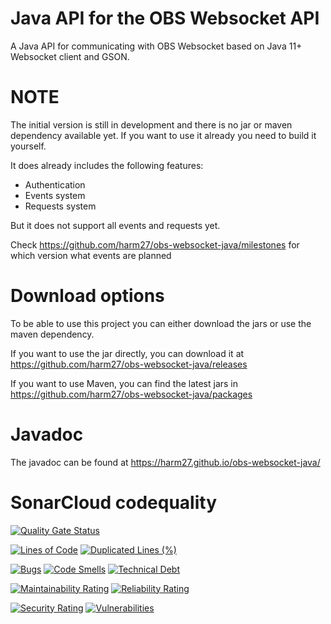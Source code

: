 # Java API for the OBS Websocket API
A Java API for communicating with OBS Websocket based on Java 11+ Websocket client and GSON.

# NOTE
The initial version is still in development and there is no jar or maven dependency available yet. 
If you want to use it already you need to build it yourself. 

It does already includes the following features:
* Authentication
* Events system
* Requests system

But it does not support all events and requests yet. 

Check https://github.com/harm27/obs-websocket-java/milestones for which version what events are planned

# Download options
To be able to use this project you can either download the jars or use the maven dependency. 

If you want to use the jar directly, you can download it at https://github.com/harm27/obs-websocket-java/releases

If you want to use Maven, you can find the latest jars in https://github.com/harm27/obs-websocket-java/packages

# Javadoc
The javadoc can be found at https://harm27.github.io/obs-websocket-java/

# SonarCloud codequality
[![Quality Gate Status](https://sonarcloud.io/api/project_badges/measure?project=harm27_obs-websocket-java&metric=alert_status)](https://sonarcloud.io/dashboard?id=harm27_obs-websocket-java)

[![Lines of Code](https://sonarcloud.io/api/project_badges/measure?project=harm27_obs-websocket-java&metric=ncloc)](https://sonarcloud.io/dashboard?id=harm27_obs-websocket-java)
[![Duplicated Lines (%)](https://sonarcloud.io/api/project_badges/measure?project=harm27_obs-websocket-java&metric=duplicated_lines_density)](https://sonarcloud.io/dashboard?id=harm27_obs-websocket-java)


[![Bugs](https://sonarcloud.io/api/project_badges/measure?project=harm27_obs-websocket-java&metric=bugs)](https://sonarcloud.io/dashboard?id=harm27_obs-websocket-java)
[![Code Smells](https://sonarcloud.io/api/project_badges/measure?project=harm27_obs-websocket-java&metric=code_smells)](https://sonarcloud.io/dashboard?id=harm27_obs-websocket-java)
[![Technical Debt](https://sonarcloud.io/api/project_badges/measure?project=harm27_obs-websocket-java&metric=sqale_index)](https://sonarcloud.io/dashboard?id=harm27_obs-websocket-java)

[![Maintainability Rating](https://sonarcloud.io/api/project_badges/measure?project=harm27_obs-websocket-java&metric=sqale_rating)](https://sonarcloud.io/dashboard?id=harm27_obs-websocket-java)
[![Reliability Rating](https://sonarcloud.io/api/project_badges/measure?project=harm27_obs-websocket-java&metric=reliability_rating)](https://sonarcloud.io/dashboard?id=harm27_obs-websocket-java)

[![Security Rating](https://sonarcloud.io/api/project_badges/measure?project=harm27_obs-websocket-java&metric=security_rating)](https://sonarcloud.io/dashboard?id=harm27_obs-websocket-java)
[![Vulnerabilities](https://sonarcloud.io/api/project_badges/measure?project=harm27_obs-websocket-java&metric=vulnerabilities)](https://sonarcloud.io/dashboard?id=harm27_obs-websocket-java)
